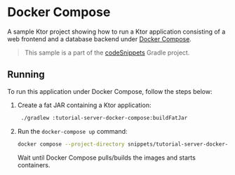 # Docker Compose

A sample Ktor project showing how to run a Ktor application consisting of a web frontend and a database backend
under [Docker Compose](https://ktor.io/docs/docker-compose.html).
> This sample is a part of the [codeSnippets](../../README.md) Gradle project.

## Running

To run this application under Docker Compose, follow the steps below:

1. Create a fat JAR containing a Ktor application:
   ```Bash
    ./gradlew :tutorial-server-docker-compose:buildFatJar
   ```
2. Run the `docker-compose up` command:
   ```Bash
   docker compose --project-directory snippets/tutorial-server-docker-compose up
   ```
   Wait until Docker Compose pulls/builds the images and starts containers.